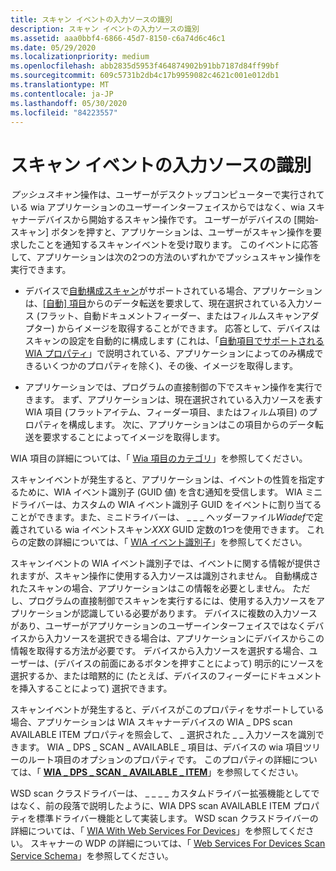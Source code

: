 ```yaml
---
title: スキャン イベントの入力ソースの識別
description: スキャン イベントの入力ソースの識別
ms.assetid: aaa0bbf4-6866-45d7-8150-c6a74d6c46c1
ms.date: 05/29/2020
ms.localizationpriority: medium
ms.openlocfilehash: abb2835d5953f464874902b91bb7187d84ff99bf
ms.sourcegitcommit: 609c5731b2db4c17b9959082c4621c001e012db1
ms.translationtype: MT
ms.contentlocale: ja-JP
ms.lasthandoff: 05/30/2020
ms.locfileid: "84223557"
---
```

# <a name="identifying-the-input-source-for-a-scan-event"></a>スキャン イベントの入力ソースの識別

*プッシュスキャン*操作は、ユーザーがデスクトップコンピューターで実行されている wia アプリケーションのユーザーインターフェイスからではなく、wia スキャナーデバイスから開始するスキャン操作です。 ユーザーがデバイスの [開始-スキャン] ボタンを押すと、アプリケーションは、ユーザーがスキャン操作を要求したことを通知するスキャンイベントを受け取ります。 このイベントに応答して、アプリケーションは次の2つの方法のいずれかでプッシュスキャン操作を実行できます。

- デバイスで[自動構成スキャン](auto-configured-scanning.md)がサポートされている場合、アプリケーションは、[[自動] 項目](auto-item.md)からのデータ転送を要求して、現在選択されている入力ソース (フラット、自動ドキュメントフィーダー、またはフィルムスキャンアダプター) からイメージを取得することができます。 応答として、デバイスはスキャンの設定を自動的に構成します (これは、「[自動項目でサポートされる WIA プロパティ](wia-properties-supported-by-an-auto-item.md)」で説明されている、アプリケーションによってのみ構成できるいくつかのプロパティを除く)、その後、イメージを取得します。

- アプリケーションでは、プログラムの直接制御の下でスキャン操作を実行できます。 まず、アプリケーションは、現在選択されている入力ソースを表す WIA 項目 (フラットアイテム、フィーダー項目、またはフィルム項目) のプロパティを構成します。 次に、アプリケーションはこの項目からのデータ転送を要求することによってイメージを取得します。

WIA 項目の詳細については、「 [Wia 項目のカテゴリ](wia-item-categories.md)」を参照してください。

スキャンイベントが発生すると、アプリケーションは、イベントの性質を指定するために、WIA イベント識別子 (GUID 値) を含む通知を受信します。 WIA ミニドライバーは、カスタムの WIA イベント識別子 GUID をイベントに割り当てることができます。また、ミニドライバーは、 \_ \_ \_ ヘッダーファイル*Wiadef*で定義されている wia イベントスキャン*XXX* GUID 定数の1つを使用できます。 これらの定数の詳細については、「 [WIA イベント識別子](https://docs.microsoft.com/windows/win32/wia/-wia-wia-event-identifiers)」を参照してください。

スキャンイベントの WIA イベント識別子では、イベントに関する情報が提供されますが、スキャン操作に使用する入力ソースは識別されません。 自動構成されたスキャンの場合、アプリケーションはこの情報を必要としません。 ただし、プログラムの直接制御でスキャンを実行するには、使用する入力ソースをアプリケーションが認識している必要があります。 デバイスに複数の入力ソースがあり、ユーザーがアプリケーションのユーザーインターフェイスではなくデバイスから入力ソースを選択できる場合は、アプリケーションにデバイスからこの情報を取得する方法が必要です。 デバイスから入力ソースを選択する場合、ユーザーは、(デバイスの前面にあるボタンを押すことによって) 明示的にソースを選択するか、または暗黙的に (たとえば、デバイスのフィーダーにドキュメントを挿入することによって) 選択できます。

スキャンイベントが発生すると、デバイスがこのプロパティをサポートしている場合、アプリケーションは WIA スキャナーデバイスの WIA \_ DPS scan AVAILABLE ITEM プロパティを照会して、 \_ 選択された \_ \_ 入力ソースを識別できます。 WIA \_ DPS \_ SCAN \_ AVAILABLE \_ 項目は、デバイスの wia 項目ツリーのルート項目のオプションのプロパティです。 このプロパティの詳細については、「 [**WIA \_ DPS \_ SCAN \_ AVAILABLE \_ ITEM**](https://docs.microsoft.com/windows-hardware/drivers/image/wia-dps-scan-available-item)」を参照してください。

WSD scan クラスドライバーは、 \_ \_ \_ \_ カスタムドライバー拡張機能としてではなく、前の段落で説明したように、WIA DPS scan AVAILABLE ITEM プロパティを標準ドライバー機能として実装します。 WSD scan クラスドライバーの詳細については、「 [WIA With Web Services For Devices](wia-with-web-services-for-devices.md)」を参照してください。 スキャナーの WDP の詳細については、「 [Web Services For Devices Scan Service Schema](https://docs.microsoft.com/windows-hardware/drivers/image/scan-service--ws-scan--schema)」を参照してください。
